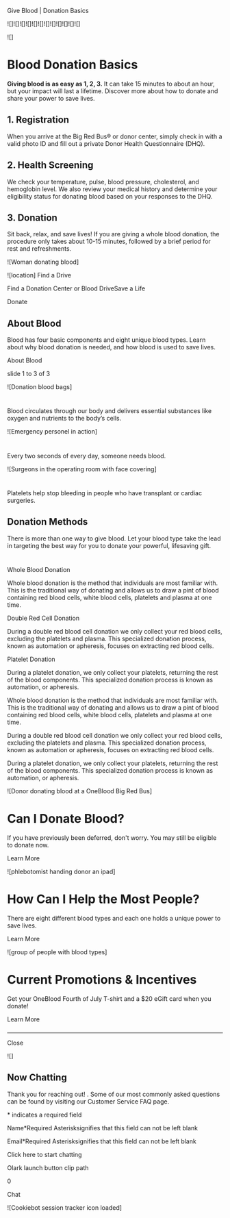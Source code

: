 Give Blood | Donation Basics 

![]![]![]![]![]![]![]![]![]![]![]![]

![]

# Blood Donation Basics

**Giving blood is as easy as 1, 2, 3.** It can take 15 minutes to about an hour, but your impact will last a lifetime. Discover more about how to donate and share your power to save lives.

## 1\. Registration

When you arrive at the Big Red Bus® or donor center, simply check in with a valid photo ID and fill out a private Donor Health Questionnaire (DHQ).

 

## 2\. Health Screening

We check your temperature, pulse, blood pressure, cholesterol, and hemoglobin level. We also review your medical history and determine your eligibility status for donating blood based on your responses to the DHQ.

 

## 3\. Donation

Sit back, relax, and save lives! If you are giving a whole blood donation, the procedure only takes about 10-15 minutes, followed by a brief period for rest and refreshments.  

![Woman donating blood]

 ![location]  Find a Drive

Find a Donation Center or Blood DriveSave a Life

Donate

## About Blood

Blood has four basic components and eight unique blood types. Learn about why blood donation is needed, and how blood is used to save lives.

 About Blood

slide 1 to 3 of 3

![Donation blood bags]

# 

Blood circulates through our body and delivers essential substances like oxygen and nutrients to the body’s cells.

![Emergency personel in action]

# 

Every two seconds of every day, someone needs blood.

![Surgeons in the operating room with face covering]

# 

Platelets help stop bleeding in people who have transplant or cardiac surgeries.

  

## Donation Methods

There is more than one way to give blood. Let your blood type take the lead in targeting the best way for you to donate your powerful, lifesaving gift.

# 

 Whole Blood Donation

Whole blood donation is the method that individuals are most familiar with. This is the traditional way of donating and allows us to draw a pint of blood containing red blood cells, white blood cells, platelets and plasma at one time.

 Double Red Cell Donation

During a double red blood cell donation we only collect your red blood cells, excluding the platelets and plasma. This specialized donation process, known as automation or apheresis, focuses on extracting red blood cells.

 Platelet Donation

During a platelet donation, we only collect your platelets, returning the rest of the blood components. This specialized donation process is known as automation, or apheresis.

 

Whole blood donation is the method that individuals are most familiar with. This is the traditional way of donating and allows us to draw a pint of blood containing red blood cells, white blood cells, platelets and plasma at one time.

During a double red blood cell donation we only collect your red blood cells, excluding the platelets and plasma. This specialized donation process, known as automation or apheresis, focuses on extracting red blood cells.

During a platelet donation, we only collect your platelets, returning the rest of the blood components. This specialized donation process is known as automation, or apheresis.

![Donor donating blood at a OneBlood Big Red Bus]

# Can I Donate Blood?

If you have previously been deferred, don't worry. You may still be eligible to donate now.

Learn More

![phlebotomist handing donor an ipad]

# How Can I Help the Most People?

There are eight different blood types and each one holds a unique power to save lives.

Learn More

![group of people with blood types]

# Current Promotions & Incentives

Get your OneBlood Fourth of July T-shirt and a $20 eGift card when you donate!

Learn More

   

##### 

* * *

 Close 

![]

## Now Chatting

Thank you for reaching out! . Some of our most commonly asked questions can be found by visiting our Customer Service FAQ page.

\* indicates a required field

Name\*Required Asterisksignifies that this field can not be left blank

Email\*Required Asterisksignifies that this field can not be left blank

Click here to start chatting

Olark launch button clip path

0

Chat

![Cookiebot session tracker icon loaded]